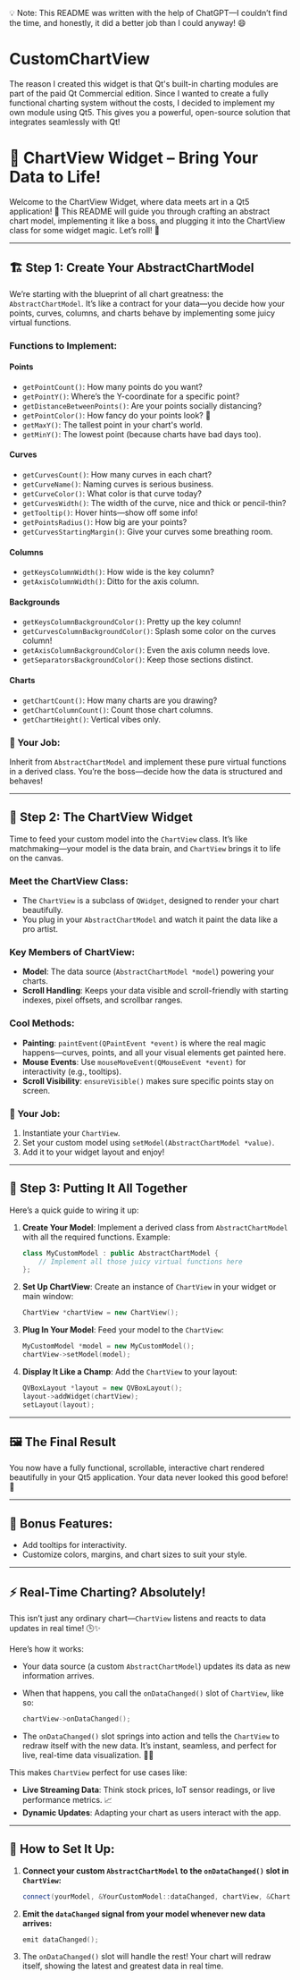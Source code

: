 💡 Note:
This README was written with the help of ChatGPT—I couldn’t find the time, and honestly, it did a better job than I could anyway! 😄

# CustomChartView
The reason I created this widget is that Qt's built-in charting modules are part of the paid Qt Commercial edition. Since I wanted to create a fully functional charting system without the costs, I decided to implement my own module using Qt5. This gives you a powerful, open-source solution that integrates seamlessly with Qt!

# 🎨 ChartView Widget – Bring Your Data to Life!

Welcome to the ChartView Widget, where data meets art in a Qt5 application! 🌟 This README will guide you through crafting an abstract chart model, implementing it like a boss, and plugging it into the ChartView class for some widget magic. Let’s roll! 🚀

---

## 🏗️ Step 1: Create Your AbstractChartModel

We’re starting with the blueprint of all chart greatness: the `AbstractChartModel`. It’s like a contract for your data—you decide how your points, curves, columns, and charts behave by implementing some juicy virtual functions.

### Functions to Implement:

#### Points
- `getPointCount()`: How many points do you want?
- `getPointY()`: Where’s the Y-coordinate for a specific point?
- `getDistanceBetweenPoints()`: Are your points socially distancing?
- `getPointColor()`: How fancy do your points look? 🎨
- `getMaxY()`: The tallest point in your chart's world.
- `getMinY()`: The lowest point (because charts have bad days too).

#### Curves
- `getCurvesCount()`: How many curves in each chart?
- `getCurveName()`: Naming curves is serious business.
- `getCurveColor()`: What color is that curve today?
- `getCurvesWidth()`: The width of the curve, nice and thick or pencil-thin?
- `getTooltip()`: Hover hints—show off some info!
- `getPointsRadius()`: How big are your points?
- `getCurvesStartingMargin()`: Give your curves some breathing room.

#### Columns
- `getKeysColumnWidth()`: How wide is the key column?
- `getAxisColumnWidth()`: Ditto for the axis column.

#### Backgrounds
- `getKeysColumnBackgroundColor()`: Pretty up the key column!
- `getCurvesColumnBackgroundColor()`: Splash some color on the curves column!
- `getAxisColumnBackgroundColor()`: Even the axis column needs love.
- `getSeparatorsBackgroundColor()`: Keep those sections distinct.

#### Charts
- `getChartCount()`: How many charts are you drawing?
- `getChartColumnCount()`: Count those chart columns.
- `getChartHeight()`: Vertical vibes only.

### 🎯 Your Job:
Inherit from `AbstractChartModel` and implement these pure virtual functions in a derived class. You’re the boss—decide how the data is structured and behaves!

---

## 🎨 Step 2: The ChartView Widget

Time to feed your custom model into the `ChartView` class. It’s like matchmaking—your model is the data brain, and `ChartView` brings it to life on the canvas.

### Meet the ChartView Class:
- The `ChartView` is a subclass of `QWidget`, designed to render your chart beautifully.
- You plug in your `AbstractChartModel` and watch it paint the data like a pro artist.

### Key Members of ChartView:
- **Model**: The data source (`AbstractChartModel *model`) powering your charts.
- **Scroll Handling**: Keeps your data visible and scroll-friendly with starting indexes, pixel offsets, and scrollbar ranges.

### Cool Methods:
- **Painting**: `paintEvent(QPaintEvent *event)` is where the real magic happens—curves, points, and all your visual elements get painted here.
- **Mouse Events**: Use `mouseMoveEvent(QMouseEvent *event)` for interactivity (e.g., tooltips).
- **Scroll Visibility**: `ensureVisible()` makes sure specific points stay on screen.

### 🎯 Your Job:
1. Instantiate your `ChartView`.
2. Set your custom model using `setModel(AbstractChartModel *value)`.
3. Add it to your widget layout and enjoy!

---

## 🚀 Step 3: Putting It All Together

Here’s a quick guide to wiring it up:

1. **Create Your Model**: Implement a derived class from `AbstractChartModel` with all the required functions. Example:

    ```cpp
    class MyCustomModel : public AbstractChartModel {
        // Implement all those juicy virtual functions here
    };
    ```

2. **Set Up ChartView**: Create an instance of `ChartView` in your widget or main window:

    ```cpp
    ChartView *chartView = new ChartView();
    ```

3. **Plug In Your Model**: Feed your model to the `ChartView`:

    ```cpp
    MyCustomModel *model = new MyCustomModel();
    chartView->setModel(model);
    ```

4. **Display It Like a Champ**: Add the `ChartView` to your layout:

    ```cpp
    QVBoxLayout *layout = new QVBoxLayout();
    layout->addWidget(chartView);
    setLayout(layout);
    ```

---

## 🖼️ The Final Result

You now have a fully functional, scrollable, interactive chart rendered beautifully in your Qt5 application. Your data never looked this good before! 🎉

---

## 🧩 Bonus Features:
- Add tooltips for interactivity.
- Customize colors, margins, and chart sizes to suit your style.

---

## ⚡ Real-Time Charting? Absolutely!

This isn’t just any ordinary chart—`ChartView` listens and reacts to data updates in real time! 🕒✨

Here’s how it works:
- Your data source (a custom `AbstractChartModel`) updates its data as new information arrives.
- When that happens, you call the `onDataChanged()` slot of `ChartView`, like so:

    ```cpp
    chartView->onDataChanged();
    ```

- The `onDataChanged()` slot springs into action and tells the `ChartView` to redraw itself with the new data. It’s instant, seamless, and perfect for live, real-time data visualization. 🎨✨

This makes `ChartView` perfect for use cases like:
- **Live Streaming Data**: Think stock prices, IoT sensor readings, or live performance metrics. 📈
- **Dynamic Updates**: Adapting your chart as users interact with the app.

---

## 🎯 How to Set It Up:
1. **Connect your custom `AbstractChartModel` to the `onDataChanged()` slot in `ChartView`:**

    ```cpp
    connect(yourModel, &YourCustomModel::dataChanged, chartView, &ChartView::onDataChanged);
    ```

2. **Emit the `dataChanged` signal from your model whenever new data arrives:**

    ```cpp
    emit dataChanged();
    ```

3. The `onDataChanged()` slot will handle the rest! Your chart will redraw itself, showing the latest and greatest data in real time.
